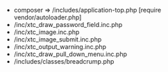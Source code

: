 - composer => /includes/application-top.php [require vendor/autoloader.php]
- /inc/xtc_draw_password_field.inc.php
- /inc/xtc_image.inc.php
- /inc/xtc_image_submit.inc.php
- /inc/xtc_output_warning.inc.php
- /inc/xtc_draw_pull_down_menu.inc.php
- /includes/classes/breadcrump.php
